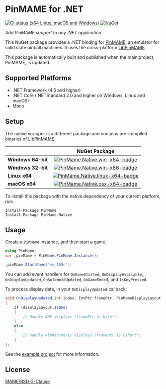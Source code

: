 # PinMAME for .NET

[![CI status (x64 Linux, macOS and Windows)](https://github.com/VisualPinball/pinmame-dotnet/actions/workflows/build.yml/badge.svg?branch=master)](https://github.com/VisualPinball/pinmame-dotnet/actions) 
[![NuGet](https://img.shields.io/nuget/vpre/PinMame.svg)](https://www.nuget.org/packages/PinMame)

*Add PinMAME support to any .NET application*

This NuGet package provides a .NET binding for [PinMAME](https://github.com/vpinball/pinmame),
an emulator for solid state pinball machines. It uses the cross-platform [LibPinMAME](https://github.com/vpinball/pinmame/tree/master/src/libpinmame).

This package is automatically built and published when the main project, PinMAME, is updated.

## Supported Platforms

- .NET Framework (4.5 and higher)
- .NET Core (.NETStandard 2.0 and higher on Windows, Linux and macOS)
- Mono

## Setup

The native wrapper is a different package and contains pre-compiled binaries of LibPinMAME.

|                       | NuGet Package                                                       |
|-----------------------|:-------------------------------------------------------------------:|
| **Windows 64-bit**    | [![PinMame.Native.win-x64-badge]][PinMame.Native.win-x64-nuget]     |
| **Windows 32-bit**    | [![PinMame.Native.win-x86-badge]][PinMame.Native.win-x86-nuget]     |
| **Linux x64**         | [![PinMame.Native.linux-x64-badge]][PinMame.Native.linux-x64-nuget] |
| **macOS x64**         | [![PinMame.Native.osx-x64-badge]][PinMame.Native.osx-x64-nuget]     |

[PinMame.Native.win-x64-badge]: https://img.shields.io/nuget/vpre/PinMame.Native.win-x64.svg
[PinMame.Native.win-x64-nuget]: https://www.nuget.org/packages/PinMame.Native.win-x64
[PinMame.Native.win-x86-badge]: https://img.shields.io/nuget/vpre/PinMame.Native.win-x86.svg
[PinMame.Native.win-x86-nuget]: https://www.nuget.org/packages/PinMame.Native.win-x86
[PinMame.Native.linux-x64-badge]: https://img.shields.io/nuget/vpre/PinMame.Native.linux-x64.svg
[PinMame.Native.linux-x64-nuget]: https://www.nuget.org/packages/PinMame.Native.linux-x64
[PinMame.Native.osx-x64-badge]: https://img.shields.io/nuget/vpre/PinMame.Native.osx-x64.svg
[PinMame.Native.osx-x64-nuget]: https://www.nuget.org/packages/PinMame.Native.osx-x64

To install this package with the native dependency of your current platform, run:

```
Install-Package PinMame
Install-Package PinMame-Native
```

## Usage

Create a `PinMame` instance, and then start a game. 

```cs
using PinMame;
var _pinMame = PinMame.PinMame.Instance();

_pinMame.StartGame("mm_109c");
```

You can add event handlers for `OnGameStarted`, `OnDisplayAvailable`, `OnDisplayUpdated`, `OnSolenoidUpdated`, `OnGameEnded`, and `IsKeyPressed`.

To process display data, in your `OnDisplayUpdated` callback:

```cs
void OnDisplayUpdated(int index, IntPtr framePtr, PinMameDisplayLayout displayLayout) 
{
    if (displayLayout.IsDmd)
    {
        // Handle DMD displays (framePtr is byte*)
    }
    else
    {
        // Handle Alphanumeric displays (framePtr is ushort*)
    }
};
```

See the [example project](https://github.com/VisualPinball/pinmame-dotnet/blob/master/src/PinMame.Example/Example.cs) for more information.

## License

[MAME/BSD-3-Clause](LICENSE.txt)
